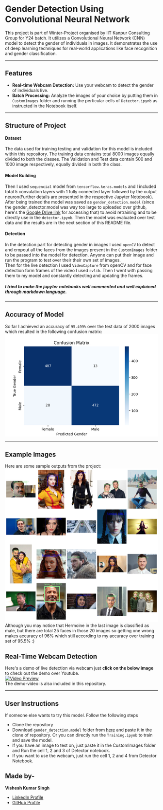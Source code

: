 # Gender Detection Using Convolutional Neural Network

This project is part of Winter-Project organised by IIT Kanpur Consulting Group for Y24 batch. It utilizes a Convolutional Neural Network (CNN) model to detect the gender of individuals in images. It demonstrates the use of deep learning techniques for real-world applications like face recognition and gender classification.  

---

## Features
- **Real-time Webcam Detection:** Use your webcam to detect the gender of individuals live.
- **Batch Processing:** Analyze the images of your choice by putting them in `CustomImages` folder and running the perticular cells of `Detector.ipynb` as instructed in the Notebook itself.

---

## Structure of Project

#### Dataset
The data used for training testing and validation for this model is included within this repository. The training data contains total 8000 images equally divided to both the classes. The Validation and Test data contain 500 and 1000 image respectively, equally divided in both the class.

#### Model Building
Then I used `sequencial` model from `tensorflow.keras.models` and I included total 5 convulation layers with 1 fully connected layer followed by the output neuron(Further details are presented in the respective Jupyter Notebook). After being trained the model was saved as `gender_detection.model` (since the gender_detector.model was way too large to uploaded over github, here's the [Google Drive link](https://drive.google.com/drive/folders/1xc4z3f9a65MNeXqZ4RrncNs4X8l6PUw0?usp=drive_link) for accessing that) to avoid retraining and to be directly use in the `detector.ipynb`. Then the model was evaluated over test data and the results are in the next section of this README file.

#### Detection
In the detection part for detecting gender in images I used `openCV` to detect and cropout all the faces from the images present in the `CustomImages` folder to be passed into the model for detection. Anyone can put their image and run the program to test over their their own set of images.  
Then for the live detection I used `VideoCapture` from openCV and for face detection form frames of the video I used `cvlib`. Then I went with passing them to my model and constantly detecting and updating the frames.

##### I tried to make the jupyter notebooks well commented and well explained through markdown language.

---

## Accuracy of Model
So far I achieved an accuracy of `95.499%` over the test data of 2000 images which resulted in the following confusion matrix:  
![Confusion Matrix](Confusion-Matrix.png)

---

## Example Images
Here are some sample outputs from the project:  
![Demo Output](Demo-Output-Images.png)  
Although you may notice that Hermoine in the last image is classified as male, but there are total 25 faces in those 20 images so getting one wrong makes accuracy of 96% which still according to my accuracy over training set of 95.5% :)


## Real-Time Webcam Detection
Here's a demo of live detection via webcam just **click on the below image** to check out the demo over Youtube.  
[![Video Preview](https://img.youtube.com/vi/zNgyM--KjBc/0.jpg)](https://youtu.be/zNgyM--KjBc)  
The demo-video is also included in this repository.

---

## User Instructions

If someone else wants to try this model. Follow the following steps
- Clone the repository
- Download `gender_detection.model` folder from [here](https://drive.google.com/drive/folders/1xc4z3f9a65MNeXqZ4RrncNs4X8l6PUw0?usp=drive_link) and paste it in the clone of repository. Or you can directly run the `Training.ipynb` to train and save the model.
- If you have an image to test on, just paste it in the CustomImages folder and Run the cell 1, 2 and 3 of Detector notebook.
- If you want to use the webcam, just run the cell 1, 2 and 4 from Detector Notebook.

## Made by-
**Vishesh Kumar Singh**
- [LinkedIn Profile](https://linkedin.com/in/thevishesh16)
- [GitHub Profile](https://github.com/vishesh-kumar-singh)




